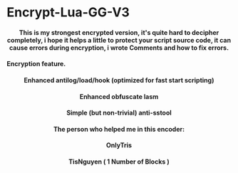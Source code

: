 # Encrypt-Lua-GG-V3
<h4 align = "center">This is my strongest encrypted version, it's quite hard to decipher completely, i hope it helps a little to protect your script source code, it can cause errors during encryption, i wrote Comments and how to fix errors.</h4>
<h4>Encryption feature.</h4>
<h4 align = "center">Enhanced antilog/load/hook (optimized for fast start scripting)</h4>
<h4 align = "center">Enhanced obfuscate lasm</h4>
<h4 align = "center">Simple (but non-trivial) anti-sstool</h4>
<h4 align = "center">The person who helped me in this encoder:</h4>
<h4 align = "center">OnlyTris</h4>
<h4 align = "center">TisNguyen ( 1 Number of Blocks )</h4>
